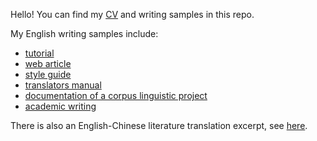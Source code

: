 Hello! You can find my [CV](résumé/my-cv.md) and writing samples in this repo. 

My English writing samples include:
- [tutorial](how-to-move-from-firefish-to-mastodon/How-to-move-from-Firefish-to-Mastodon.md)
- [web article](web-article/translating-humor.md)
- [style guide](style-guide/translation-style-guide.md)
- [translators manual](style-guide/translators-manual.md)
- [documentation of a corpus linguistic project](linguistic-project/corpus-analysis.md)
- [academic writing](academic-writing.md)

There is also an English-Chinese literature translation excerpt, see [here](literature-translation/The-Daughter-of-Time.md).